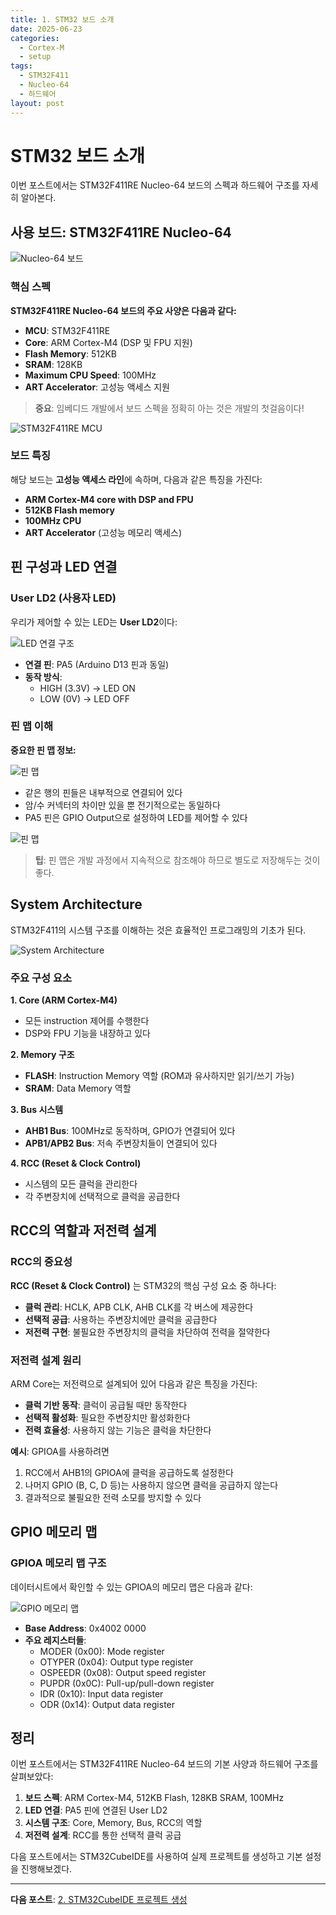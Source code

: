 ```yaml
---
title: 1. STM32 보드 소개
date: 2025-06-23
categories:
  - Cortex-M
  - setup
tags:
  - STM32F411
  - Nucleo-64
  - 하드웨어
layout: post
---
```


# STM32 보드 소개

이번 포스트에서는 STM32F411RE Nucleo-64 보드의 스펙과 하드웨어 구조를 자세히 알아본다.

## 사용 보드: STM32F411RE Nucleo-64

![Nucleo-64 보드](https://raw.githubusercontent.com/goeun-oh/ARM/main/0618/0.%EC%B4%88%EA%B8%B0%EC%84%B8%ED%8C%85/Nucleo-64_board.png)

### 핵심 스펙

**STM32F411RE Nucleo-64 보드의 주요 사양은 다음과 같다:**

- **MCU**: STM32F411RE
- **Core**: ARM Cortex-M4 (DSP 및 FPU 지원)
- **Flash Memory**: 512KB
- **SRAM**: 128KB 
- **Maximum CPU Speed**: 100MHz
- **ART Accelerator**: 고성능 액세스 지원

> **중요**: 임베디드 개발에서 보드 스펙을 정확히 아는 것은 개발의 첫걸음이다!

![STM32F411RE MCU](https://raw.githubusercontent.com/goeun-oh/ARM/main/0618/0.%EC%B4%88%EA%B8%B0%EC%84%B8%ED%8C%85/F411RE_MCU.png)

### 보드 특징

해당 보드는 **고성능 액세스 라인**에 속하며, 다음과 같은 특징을 가진다:

- **ARM Cortex-M4 core with DSP and FPU**
- **512KB Flash memory**
- **100MHz CPU**
- **ART Accelerator** (고성능 메모리 액세스)

## 핀 구성과 LED 연결

### User LD2 (사용자 LED)

우리가 제어할 수 있는 LED는 **User LD2**이다:

![LED 연결 구조](https://raw.githubusercontent.com/goeun-oh/ARM/main/0618/0.%EC%B4%88%EA%B8%B0%EC%84%B8%ED%8C%85/image-1.png)

- **연결 핀**: PA5 (Arduino D13 핀과 동일)
- **동작 방식**: 
  - HIGH (3.3V) → LED ON
  - LOW (0V) → LED OFF

### 핀 맵 이해

**중요한 핀 맵 정보:**

![핀 맵](https://raw.githubusercontent.com/goeun-oh/ARM/main/0618/0.%EC%B4%88%EA%B8%B0%EC%84%B8%ED%8C%85/{85A1DDEE-E018-4060-BD48-E751FC36DF63}.png)
- 같은 행의 핀들은 내부적으로 연결되어 있다
- 암/수 커넥터의 차이만 있을 뿐 전기적으로는 동일하다
- PA5 핀은 GPIO Output으로 설정하여 LED를 제어할 수 있다

![핀 맵](https://raw.githubusercontent.com/goeun-oh/ARM/main/0618/0.%EC%B4%88%EA%B8%B0%EC%84%B8%ED%8C%85/image-2.png)
> **팁**: 핀 맵은 개발 과정에서 지속적으로 참조해야 하므로 별도로 저장해두는 것이 좋다.

## System Architecture

STM32F411의 시스템 구조를 이해하는 것은 효율적인 프로그래밍의 기초가 된다.

![System Architecture](https://raw.githubusercontent.com/goeun-oh/ARM/main/0618/0.%EC%B4%88%EA%B8%B0%EC%84%B8%ED%8C%85/image-6.png)

### 주요 구성 요소

**1. Core (ARM Cortex-M4)**
- 모든 instruction 제어를 수행한다
- DSP와 FPU 기능을 내장하고 있다

**2. Memory 구조**
- **FLASH**: Instruction Memory 역할 (ROM과 유사하지만 읽기/쓰기 가능)
- **SRAM**: Data Memory 역할

**3. Bus 시스템**
- **AHB1 Bus**: 100MHz로 동작하며, GPIO가 연결되어 있다
- **APB1/APB2 Bus**: 저속 주변장치들이 연결되어 있다

**4. RCC (Reset & Clock Control)**
- 시스템의 모든 클럭을 관리한다
- 각 주변장치에 선택적으로 클럭을 공급한다

## RCC의 역할과 저전력 설계
### RCC의 중요성

**RCC (Reset & Clock Control)** 는 STM32의 핵심 구성 요소 중 하나다:

- **클럭 관리**: HCLK, APB CLK, AHB CLK를 각 버스에 제공한다
- **선택적 공급**: 사용하는 주변장치에만 클럭을 공급한다
- **저전력 구현**: 불필요한 주변장치의 클럭을 차단하여 전력을 절약한다

### 저전력 설계 원리

ARM Core는 저전력으로 설계되어 있어 다음과 같은 특징을 가진다:

- **클럭 기반 동작**: 클럭이 공급될 때만 동작한다
- **선택적 활성화**: 필요한 주변장치만 활성화한다
- **전력 효율성**: 사용하지 않는 기능은 클럭을 차단한다

**예시**: GPIOA를 사용하려면
1. RCC에서 AHB1의 GPIOA에 클럭을 공급하도록 설정한다
2. 나머지 GPIO (B, C, D 등)는 사용하지 않으면 클럭을 공급하지 않는다
3. 결과적으로 불필요한 전력 소모를 방지할 수 있다

## GPIO 메모리 맵

### GPIOA 메모리 맵 구조

데이터시트에서 확인할 수 있는 GPIOA의 메모리 맵은 다음과 같다:

![GPIO 메모리 맵](https://raw.githubusercontent.com/goeun-oh/ARM/main/0618/0.%EC%B4%88%EA%B8%B0%EC%84%B8%ED%8C%85/image-4.png)

- **Base Address**: 0x4002 0000
- **주요 레지스터들**:
  - MODER (0x00): Mode register
  - OTYPER (0x04): Output type register
  - OSPEEDR (0x08): Output speed register
  - PUPDR (0x0C): Pull-up/pull-down register
  - IDR (0x10): Input data register
  - ODR (0x14): Output data register

## 정리

이번 포스트에서는 STM32F411RE Nucleo-64 보드의 기본 사양과 하드웨어 구조를 살펴보았다:

1. **보드 스펙**: ARM Cortex-M4, 512KB Flash, 128KB SRAM, 100MHz
2. **LED 연결**: PA5 핀에 연결된 User LD2
3. **시스템 구조**: Core, Memory, Bus, RCC의 역할
4. **저전력 설계**: RCC를 통한 선택적 클럭 공급

다음 포스트에서는 STM32CubeIDE를 사용하여 실제 프로젝트를 생성하고 기본 설정을 진행해보겠다.

---

**다음 포스트**: [2. STM32CubeIDE 프로젝트 생성](/posts/cortex-m-project-setup)
